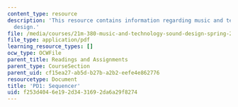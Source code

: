 ```yaml
---
content_type: resource
description: 'This resource contains information regarding music and technology: Sound
  design.'
file: /media/courses/21m-380-music-and-technology-sound-design-spring-2016/f253d4046e192d3431692da6a29f8274_MIT21M_380S16_assn_pd1.pdf
file_type: application/pdf
learning_resource_types: []
ocw_type: OCWFile
parent_title: Readings and Assignments
parent_type: CourseSection
parent_uid: cf15ea27-ab5d-b27b-a2b2-eefe4e862776
resourcetype: Document
title: 'PD1: Sequencer'
uid: f253d404-6e19-2d34-3169-2da6a29f8274
---
```

